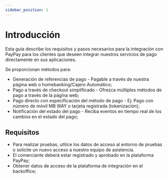 ```yaml
---
sidebar_position: 1
---
```


# Introducción

Esta guía describe los requisitos y pasos necesarios para la integración con PayPay para los clientes que deseen integrar nuestros servicios de pago directamente en sus aplicaciones.

Se proporcionan métodos para:

-   Generación de referencias de pago - Pagable a través de nuestra página web o homebanking/Cajero Automático;
-   Pago a través de checkout simplificado - Ofrezca múltiples métodos de pago a través de la página web;
-   Pago directo con especificación del método de pago - Ej: Pago con número de móvil MB WAY o tarjeta registrada (tokenización);
-   Notificación del estado del pago - Reciba eventos en tiempo real de los cambios en el estado del pago;

## Requisitos

-   Para realizar pruebas, utilice los datos de acceso al entorno de pruebas o solicite un nuevo acceso a nuestro equipo de asistencia.
-   El comerciante deberá estar registrado y aprobado en la plataforma PayPay;
-   Obtener datos de acceso de la plataforma de integración en el backoffice;
